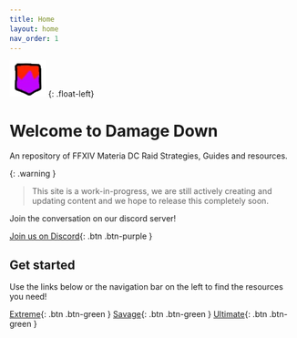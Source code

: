 ```yaml
---
title: Home
layout: home
nav_order: 1
---
```


![Damage Down Logo](/assets/images/damagedown.png)
{: .float-left}
# Welcome to Damage Down
An repository of FFXIV Materia DC Raid Strategies, Guides and resources.

{: .warning }
> This site is a work-in-progress, we are still actively creating and updating content and we hope to release this completely soon.

Join the conversation on our discord server!

[Join us on Discord](https://discord.gg/zxYJ9HMdCZ){: .btn .btn-purple }

## Get started

Use the links below or the navigation bar on the left to find the resources you need!

[Extreme](./Extreme){: .btn .btn-green }
[Savage](./Savage){: .btn .btn-green }
[Ultimate](./Ultimate){: .btn .btn-green }